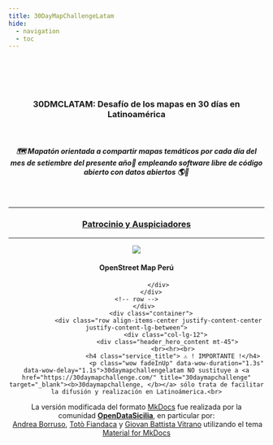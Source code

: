 ```yaml
---
title: 30DayMapChallengeLatam
hide:
  - navigation
  - toc
---
```

<style>
.md-typeset .md-content__button {display: none!important; }
.md-footer__inner {   display: none!important; }
.md-typeset h1, .md-typeset h2 {   display: none!important; }
.md-typeset h5 {text-transform: none!important; color: #212529!important;}
.md-typeset h3 { font-weight: bold!important; color: #212529!important;}
</style>
 <body> 
<header>
  <!-- css home  -->
<link rel="stylesheet" href="stylesheets/hfc_home.css"> 
<link rel="stylesheet" href="https://maxcdn.bootstrapcdn.com/font-awesome/4.7.0/css/font-awesome.min.css"> 
<link href="https://cdnjs.cloudflare.com/ajax/libs/font-awesome/5.15.3/css/all.min.css" rel="stylesheet" type="text/css"/> 
<!-- Masthead-->
        <header class="masthead">
            <div class="container">
          </div>
          </header>
     <br>
        <section class="page-section" id="services">
              <div class="container">
                <div class="text-center">
                <h3 class="main_title">30DMCLATAM: Desafío de los mapas en 30 días en Latinoamérica</h3><br>
  <h5 class="sub_title">🗺️ Mapatón orientada a compartir mapas temáticos por cada día del mes de setiembre del presente año📅 empleando software libre de código abierto con datos abiertos 🌎🐧</h5> <br>
  <hr>
  <h3 class="main_title">  <a href="https://hfcqgis.opendatasicilia.it/esempi/lista_esempi/" title="Patrocinio y Auspiciadores" target="_parent">Patrocinio y Auspiciadores</a></h3>

 <hr>
 
  <!--  inizio blocco pubblicità -->
  
  <!-- inizio testo Gter -->
<!-- <a href="https://github.com/pigreco/geobreack_02_by_Gter" target="_blank"><img class="center" src="img/geobreak_02_gter.jpg" alt="GeoBreak 02 Gter | Programma" title="GeoBreak 02 Gter | Programma"/></a>
<h5 class="service_title">
 <a href="https://mailchi.mp/a50b90870c50/in-arrivo-primo-geobreak-ottobre?fbclid=IwAR1ZFUGegfy9XKiW0ien4DFi25dvEbqh3FWgUPudG7_1aMhukBWN4PRUES8" title="GeoBreak 02 Gter | Programma" target="_blank">Programma</a><br>
  <!--  fine testo Gter -->
  
  <!--  fine blocco pubblicità -->
  
   <section id="services pt-115 pb-120"> 
        <div class="container ">
            <div class="row justify-content-center">
                <div class="col-lg-6">
                    <div class="section_title text-center pb-30">
                </div>
            </div>
<!-- row -->

  <!-- <section id="team">
      <div class="row mt-5 pt-4">
        <div class="col-lg-3 col-md-6 mt-3">
          <div class="card">
            <div class="card-body">
              <img
                src="https://wiki.openstreetmap.org/w/images/e/ec/OSM_Peru_logo.svg"
                class="img-fluid">
              <h3>Open Street Map Perú</h3>
              <div class="d-flex flex-row justify-content-center">
                <div class="p-1">
                  <a href="https://code.earthengine.google.com/690638e0150ff3ab7787a5aae16935e2"><img
                      src="https://img.shields.io/badge/Open_Code_Editor-black?style=for-the-badge&amp;logo=googleearth"
                      align="center" width="195px">
                  </a>
                </div>
              </div>
            </div>
          </div>
        </div> -->
<div class="row">
                <div class="col-lg-3 col-sm-6">
                    <div class="single_service mt-30 wow fadeInUpBig" data-wow-duration="1.3s" data-wow-delay="0.2s">
                        <div class="service_icon">
                           <a href="calcolatore_campi/field_calc/" title="Il calcolatore di campi" target="_parent">
                             <img src="https://wiki.openstreetmap.org/w/images/e/ec/OSM_Peru_logo.svg"/>
                           </a>
                        </div>
                        <div class="service_content">
                            <h4 class="service_title" align="center">
                              OpenStreet Map Perú
                            </h4>
                        </div>
                    </div> 
	<!-- single service -->
                <!-- </div>
                <div class="col-lg-3 col-sm-6">
                    <div class="single_service mt-30 wow fadeInUpBig" data-wow-duration="1.3s" data-wow-delay="0.5s">
                        <div class="service_icon">
                          <a href="gr_funzioni/gruppo_funzioni/" title="Elenco funzioni QGIS" target="_parent"> <i class="fas fa-plus fa-5x"></i></a>
                        </div>
                        <div class="service_content">
                            <h4 class="service_title"><a href="gr_funzioni/gruppo_funzioni/" title="Elenco funzioni QGIS" target="_parent">Funzioni</a></h4>
                            <p>Questa guida nasce per rispondere alle numerose richieste di aiuto sull&rsquo;uso del calcolatore di campi e per colmare un vuoto sulla guida online di QGIS con esempi e molti screenshot.<br>
                            Nella sezione <a href="esempi/lista_esempi/" title="USO DELLE FUNZIONI" target="_parent">ESERCIZI</a> si trovano esempi pratici e svolti step by step per rendere facile la comprensione di alcune funzioni di base come Area, lunghezza, Buffer ecc...</p>
                        </div>
                    </div> -->
	<!-- single service -->
                <!-- </div>
                <div class="col-lg-3 col-sm-6">
                    <div class="single_service mt-30 wow fadeInUpBig" data-wow-duration="1.3s" data-wow-delay="0.8s">
                        <div class="service_icon">
                    <a href="corso_formazione/corso_di_formazione/" title="Corso di formazione (Novità)" target="_parent"><i class="fas fa-user-graduate fa-5x"></i></a>
                        </div>
                        <div class="service_content">
                            <h4 class="service_title"><a href="corso_formazione/corso_di_formazione/" title="Corso di formazione (Novità)" target="_parent">Corso di formazione</a></h4>
                          <p>Il corso è rivolto agli utenti che conoscono l'uso generale di QGIS e desiderano approfondire l'uso della tabella attributi e del calcolatore di campi.<br>
                              Il corso è strutturato per durare almeno 16 ore - preferibilmente fulltime (due giorni da otto ore)<br>
                            <a href="corso_formazione/corso_di_formazione/" title="Corso di formazione | Programma" target="_parent">Programma...</a> <br>&nbsp;&nbsp;&nbsp;&nbsp;&nbsp;&nbsp;&nbsp;&nbsp;&nbsp;&nbsp;<br>&nbsp;&nbsp;&nbsp;&nbsp;&nbsp;<br>&nbsp;&nbsp;&nbsp;</p>
                        </div>
                    </div>  -->
	<!-- single service -->
                <!-- </div>
                <div class="col-lg-3 col-sm-6">
                    <div class="single_service mt-30 wow fadeInUpBig" data-wow-duration="1.3s" data-wow-delay="0.2s">
                        <div class="service_icon">
                          <a href="contributing/" title="Supporter" target="_parent"><i class="fas fa-user-plus fa-5x"></i></a>
                        </div>
                      <div class="service_content">
                        <h4 class="service_title"><a href="contributing/" title="Supporter" target="_parent">Supporter </a></h4>
                          <p>Per realizzare questa guida ho impiegato del tempo e messo a disposizione tutta la mia conoscenza sullo strumento.<br>	  
						  Puoi contribuire a&nbsp;<strong>HfcQGIS</strong> con una <a href="contributing/#donazione" target="_parent">donazione</a>, divulgando questo manuale, segnalando bug, suggerendo miglioramenti, suggerendo esempi/esercizi, Pull Requests o documentare una funzione con donazione.<br>&nbsp;&nbsp;</p>
                      </div>
                    </div>  -->
       <!-- single service -->
                </div>

                </div>
            </div>
	<!-- row -->
        </div>
		    <div class="container">
                <div class="row align-items-center justify-content-center justify-content-lg-between">
                    <div class="col-lg-12">
                      <div class="header_hero_content mt-45"> 
                        <br><hr><br>
                        <h4 class="service_title"> ⚠️ ! IMPORTANTE !</h4>
                          <p class="wow fadeInUp" data-wow-duration="1.3s" data-wow-delay="1.1s">30daymapchallengelatam NO sustituye a <a href="https://30daymapchallenge.com/" title="30daymapchallenge" target="_blank"><b>30daymapchallenge, </b></a> sólo trata de facilitar la difusión y realización en Latinoámerica.<br>
La versión modificada del formato <a href="https://squidfunk.github.io/mkdocs-material/" title="MkDocs" target="_blank">MkDocs</a> fue realizada por la comunidad <a href="https://hfcqgis-md.readthedocs.io/it/latest/ods/" title="OpenDataSicilia"><strong>OpenDataSicilia</strong></a>, en particular por:<br> <a href="https://twitter.com/aborruso" title="Andrea Borruso" target="_blank">Andrea Borruso</a>, <a href="https://twitter.com/totofiandaca" title="Totò Fiandaca" target="_blank">Totò Fiandaca</a> y <a href="https://twitter.com/gbvitrano" title="Giovan Battista Vitrano" target="_blank">Giovan Battista Vitrano</a> utilizando el tema <a href="https://squidfunk.github.io/mkdocs-material/" target="_blank" rel="noopener">Material for MkDocs</a></p>
                          </div> 
                  </div>

</body>